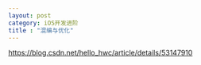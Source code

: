 ```yaml
---
layout: post
category: iOS开发进阶
title : "混编与优化"
---
```


https://blog.csdn.net/hello_hwc/article/details/53147910
